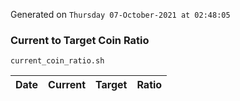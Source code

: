 Generated on `Thursday 07-October-2021 at 02:48:05`

### Current to Target Coin Ratio
`current_coin_ratio.sh`

Date|Current|Target|Ratio
---|---|---|---
